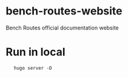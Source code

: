 # bench-routes-website
Bench Routes official documentation website

# Run in local

 ```
    hugo server -D
 ```
